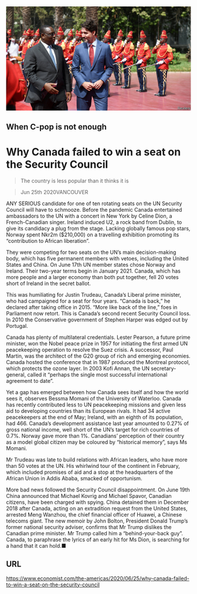 ![](./images/20200627_AMP501.jpg)

## When C-pop is not enough

# Why Canada failed to win a seat on the Security Council

> The country is less popular than it thinks it is

> Jun 25th 2020VANCOUVER

ANY SERIOUS candidate for one of ten rotating seats on the UN Security Council will have to schmooze. Before the pandemic Canada entertained ambassadors to the UN with a concert in New York by Celine Dion, a French-Canadian singer. Ireland induced U2, a rock band from Dublin, to give its candidacy a plug from the stage. Lacking globally famous pop stars, Norway spent Nkr2m ($210,000) on a travelling exhibition promoting its “contribution to African liberation”.

They were competing for two seats on the UN’s main decision-making body, which has five permanent members with vetoes, including the United States and China. On June 17th UN member states chose Norway and Ireland. Their two-year terms begin in January 2021. Canada, which has more people and a larger economy than both put together, fell 20 votes short of Ireland in the secret ballot.

This was humiliating for Justin Trudeau, Canada’s Liberal prime minister, who had campaigned for a seat for four years. “Canada is back,” he declared after taking office in 2015. “More like back of the line,” foes in Parliament now retort. This is Canada’s second recent Security Council loss. In 2010 the Conservative government of Stephen Harper was edged out by Portugal.

Canada has plenty of multilateral credentials. Lester Pearson, a future prime minister, won the Nobel peace prize in 1957 for initiating the first armed UN peacekeeping operation to resolve the Suez crisis. A successor, Paul Martin, was the architect of the G20 group of rich and emerging economies. Canada hosted the conference that in 1987 produced the Montreal protocol, which protects the ozone layer. In 2003 Kofi Annan, the UN secretary-general, called it “perhaps the single most successful international agreement to date”.

Yet a gap has emerged between how Canada sees itself and how the world sees it, observes Bessma Momani of the University of Waterloo. Canada has recently contributed less to UN peacekeeping missions and given less aid to developing countries than its European rivals. It had 34 active peacekeepers at the end of May; Ireland, with an eighth of its population, had 466. Canada’s development assistance last year amounted to 0.27% of gross national income, well short of the UN’s target for rich countries of 0.7%. Norway gave more than 1%. Canadians’ perception of their country as a model global citizen may be coloured by “historical memory”, says Ms Momani.

Mr Trudeau was late to build relations with African leaders, who have more than 50 votes at the UN. His whirlwind tour of the continent in February, which included promises of aid and a stop at the headquarters of the African Union in Addis Ababa, smacked of opportunism.

More bad news followed the Security Council disappointment. On June 19th China announced that Michael Kovrig and Michael Spavor, Canadian citizens, have been charged with spying. China detained them in December 2018 after Canada, acting on an extradition request from the United States, arrested Meng Wanzhou, the chief financial officer of Huawei, a Chinese telecoms giant. The new memoir by John Bolton, President Donald Trump’s former national security adviser, confirms that Mr Trump dislikes the Canadian prime minister. Mr Trump called him a “behind-your-back guy”. Canada, to paraphrase the lyrics of an early hit for Ms Dion, is searching for a hand that it can hold.■

## URL

https://www.economist.com/the-americas/2020/06/25/why-canada-failed-to-win-a-seat-on-the-security-council
